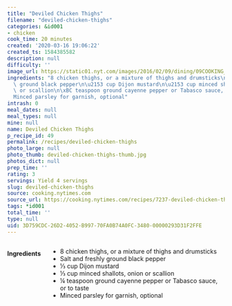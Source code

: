 ```yaml
---
title: "Deviled Chicken Thighs"
filename: "deviled-chicken-thighs"
categories: &id001
- chicken
cook_time: 20 minutes
created: '2020-03-16 19:06:22'
created_ts: 1584385582
description: null
difficulty: ''
image_url: https://static01.nyt.com/images/2016/02/09/dining/09COOKING_BAKEDCHICKEN2/09COOKING_BAKEDCHICKEN2-articleLarge-v2.jpg
ingredients: "8 chicken thighs, or a mixture of thighs and drumsticks\nSalt and freshly\
  \ ground black pepper\n\u2153 cup Dijon mustard\n\u2153 cup minced shallots, onion\
  \ or scallion\n\xBC teaspoon ground cayenne pepper or Tabasco sauce, or to taste\n\
  Minced parsley for garnish, optional"
intrash: 0
meal_dates: null
meal_types: null
mine: null
name: Deviled Chicken Thighs
p_recipe_id: 49
permalink: /recipes/deviled-chicken-thighs
photo_large: null
photo_thumb: deviled-chicken-thighs-thumb.jpg
photos_dict: null
prep_time: ''
rating: 3
servings: Yield 4 servings
slug: deviled-chicken-thighs
source: cooking.nytimes.com
source_url: https://cooking.nytimes.com/recipes/7237-deviled-chicken-thighs?action=click&module=Global%20Search%20Recipe%20Card&pgType=search&rank=1
tags: *id001
total_time: ''
type: null
uid: 3D759CDC-26D2-4052-B997-70FA0B74A0FC-3480-00000293D31F2FFE
---
```

<div class="large-8 medium-7 columns" id="writeup">	</div><!-- #writeup -->
</div><!-- #row-one -->
<div class="row" id="row-two">	<div class="medium-4 small-5 columns" id="ingredients"><h4>Ingredients</h4><div class="box box-ingredients content"><ul>
<li>8 chicken thighs, or a mixture of thighs and drumsticks</li>
<li>Salt and freshly ground black pepper</li>
<li>⅓ cup Dijon mustard</li>
<li>⅓ cup minced shallots, onion or scallion</li>
<li>¼ teaspoon ground cayenne pepper or Tabasco sauce, or to taste</li>
<li>Minced parsley for garnish, optional</li>
</ul>
</div>	</div>	<div class="medium-6 small-7 columns" id="directions">	</div>